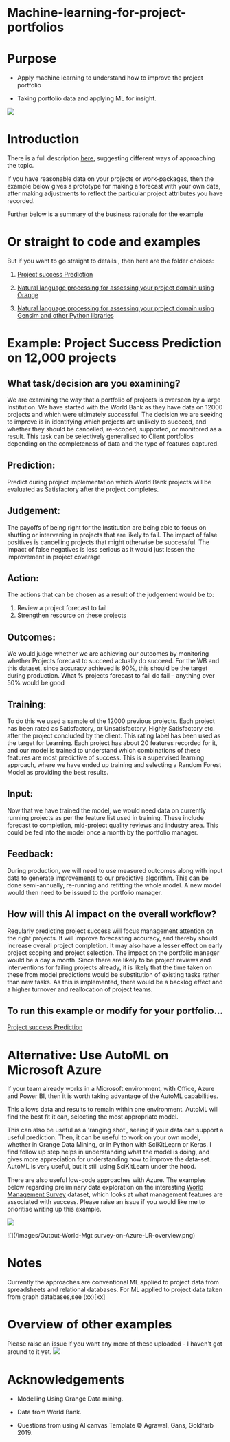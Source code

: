 # Machine-learning-for-project-portfolios

# Purpose

- Apply machine learning to understand how to improve the project portfolio

- Taking portfolio data and applying ML for insight.

![](/images/image2.png)

# Introduction

There is a full description [here](https://lawrencerowland.github.io/ML-for-portfolios.html), suggesting different ways of approaching the topic. 

If you have reasonable data on your projects or work-packages, then the example below gives a prototype for making a forecast with your own data, after making adjustments to reflect the particular project attributes you have recorded. 

Further below is a summary of the business rationale for the example

# Or straight to code and examples
But if you want to go straight to details , then here are the folder choices:

1. [Project success Prediction](https://github.com/lawrencerowland/Machine-learning-for-project-portfolios/tree/master/project-success-prediction)

1. [Natural language processing for assessing your project domain using Orange](https://github.com/lawrencerowland/Data-Model-for-Project-Frameworks/tree/master/Project-frameworks-by-using-NLP-in-Orange-Datamining)

1. [Natural language processing for assessing your project domain using Gensim and other Python libraries](https://github.com/lawrencerowland/Data-Model-for-Project-Frameworks/tree/master/Project-frameworks-by-using-NLP-with-Python-libraries)

# Example: Project Success Prediction on 12,000 projects

## What task/decision are you examining?

We are examining the way that a portfolio of projects is overseen by a large Institution. We have started with the World Bank as they have data on 12000 projects and which were ultimately successful. The decision we are seeking to improve is in identifying which projects are unlikely to succeed, and whether they should be cancelled, re-scoped, supported, or monitored as a result. This task can be selectively generalised to Client portfolios depending on the completeness of data and the type of features captured. 

## Prediction:

Predict during project implementation which World Bank projects will be evaluated as Satisfactory after the project completes. 

## Judgement:

The payoffs of being right for the Institution are being able to focus on shutting or intervening in projects that are likely to fail. The impact of false positives is cancelling projects that might otherwise be successful. The impact of false negatives is less serious as it would just lessen the improvement in project coverage

## Action:

The actions that can be chosen as a result of the judgement would be to:
1. Review a project forecast to fail
2. Strengthen resource on these projects

## Outcomes:

We would judge whether we are achieving our outcomes by monitoring whether Projects forecast to succeed actually do succeed. For the WB and this dataset, since accuracy achieved is 90%, this should be the target during production. 
What % projects forecast to fail do fail – anything over 50% would be good

## Training:

To do this we used a sample of the 12000 previous projects. Each project has been rated as Satisfactory, or Unsatisfactory, Highly Satisfactory etc. after the project concluded by the client. This rating label  has been used as the target for Learning. Each project has about 20 features recorded for it, and our model is trained to understand which combinations of these features are most predictive of success. This is a supervised learning approach, where we have ended up training and selecting a Random Forest Model as providing the best results. 

## Input:

Now that we have trained the model, we would need data on currently running projects as per the feature list used in training. These include forecast to completion, mid-project quality reviews and industry area. This could be fed into the model once a month by the portfolio manager. 

## Feedback:

During production, we will need to use measured outcomes along with input data to generate improvements to our predictive algorithm. This can be done semi-annually, re-running and refitting the whole model. A new model would then need to be issued to the portfolio manager.  

## How will this AI impact on the overall workflow?

Regularly predicting project success will focus management attention on the right projects. It will improve forecasting accuracy, and thereby should increase overall project completion. It may also have a lesser effect on early project scoping and project selection. The impact on the portfolio manager would be a day a month. Since there are likely to be project reviews and interventions for failing projects already, it is likely that the time taken on these from model predictions would be substitution of existing tasks rather than new tasks. As this is implemented, there would be a backlog effect and a higher turnover and reallocation of project teams. 

## To run this example or modify for your portfolio...

[Project success Prediction](https://github.com/lawrencerowland/Machine-learning-for-project-portfolios/tree/master/project-success-prediction)

# Alternative: Use AutoML on Microsoft Azure

If your team already works in a Microsoft environment, with Office, Azure and Power BI, then it is worth taking advantage of the AutoML capabilities. 

This allows data and results to remain within one environment. AutoML will find the best fit it can, selecting the most appropriate model. 

This can also be useful as a 'ranging shot', seeing if your data can support a useful prediction. Then, it can be useful to work on your own model, whether in Orange Data Mining, or in Python with SciKitLearn or Keras. I find follow up step helps in understanding what the model is doing, and gives more appreciation for understanding how to improve the data-set. 
AutoML is very useful, but it still using SciKitLearn under the hood. 

There are also useful low-code approaches with Azure. The examples below regarding preliminary data exploration on the interesting [World Management Survey](https://worldmanagementsurvey.org) dataset, which looks at what management features are associated with success. Please raise an issue if you would like me to prioritise writing up this example. 

![](/images/Output-of-World-Mgt-survey-on-Azure-LR.png)

![](/images/Output-World-Mgt survey-on-Azure-LR-overview.png)

# Notes

Currently the approaches are conventional ML applied to project data from spreadsheets and relational databases. For ML applied to project data taken from graph databases,see (xx)[xx]

# Overview of other examples
Please raise an issue if you want any more of these uploaded - I haven't got around to it yet. 
 ![](images/ML-Project-models-status-LR.png)

# Acknowledgements

- Modelling Using Orange Data mining. 

- Data from World Bank.

- Questions from using AI canvas Template © Agrawal, Gans, Goldfarb 2019. 

